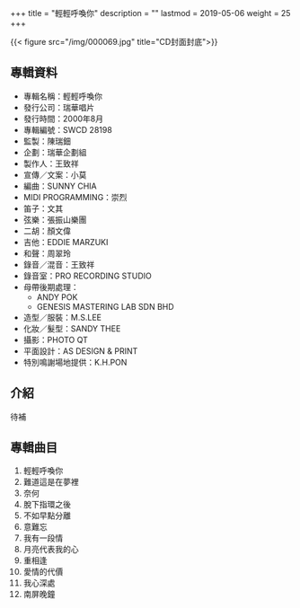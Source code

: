 +++
title = "輕輕呼喚你"
description = ""
lastmod = 2019-05-06
weight = 25
+++

{{< figure src="/img/000069.jpg" title="CD封面封底">}}


## 專輯資料

* 專輯名稱：輕輕呼喚你
* 發行公司：瑞華唱片
* 發行時間：2000年8月
* 專輯編號：SWCD 28198
* 監製：陳瑞鈿
* 企劃：瑞華企劃組
* 製作人：王致祥
* 宣傳／文案：小莫
* 編曲：SUNNY CHIA
* MIDI PROGRAMMING：崇烈
* 笛子：文其
* 弦樂：張振山樂團
* 二胡：顏文偉
* 吉他：EDDIE MARZUKI
* 和聲：周翠玲
* 錄音／混音：王致祥
* 錄音室：PRO RECORDING STUDIO
* 母帶後期處理：
    * ANDY POK
    * GENESIS MASTERING LAB SDN BHD
* 造型／服裝：M.S.LEE
* 化妝／髮型：SANDY THEE
* 攝影：PHOTO QT
* 平面設計：AS DESIGN & PRINT
* 特別鳴謝場地提供：K.H.PON


## 介紹

待補


## 專輯曲目

1. 輕輕呼喚你
2. 難道這是在夢裡
3. 奈何
4. 脫下指環之後
5. 不如早點分離
6. 意難忘
7. 我有一段情
8. 月亮代表我的心
9. 重相逢
10. 愛情的代價
11. 我心深處
12. 南屏晚鐘

